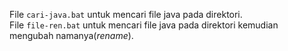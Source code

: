 File `cari-java.bat` untuk mencari file java pada direktori.\
File `file-ren.bat` untuk mencari file java pada direktori kemudian mengubah namanya(*rename*).